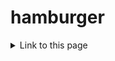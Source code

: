# hamburger

<details>
  <summary markdown="span">Link to this page</summary>
   [See sample](https://evansmbithi.github.io/hamburger/)
</details>

